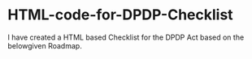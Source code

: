 # HTML-code-for-DPDP-Checklist
I have created a HTML based Checklist for the DPDP Act based on the belowgiven Roadmap.
